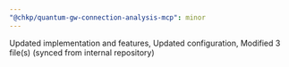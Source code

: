 ```yaml
---
"@chkp/quantum-gw-connection-analysis-mcp": minor
---
```


Updated implementation and features, Updated configuration, Modified 3 file(s) (synced from internal repository)
